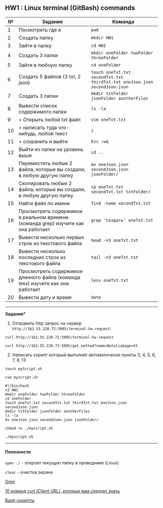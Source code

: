 ## HW1 : Linux terminal (GitBash) commands

**№** | **Задание** | **Команда**
--- | --- | ---
1 | Посмотреть где я | `pwd`
2 | Создать папку | `mkdir HW1`
3 | Зайти в папку | `cd HW1`
4 | Создать 3 папки | `mkdir oneFolder twoFolder threeFolder`
5 | Зайти в любоую папку | `cd oneFolder`
6 | Создать 5 файлов (3 txt, 2 json) | `touch oneTxt.txt secondTxt.txt thirdTxt.txt oneJson.json secondJson.json`
7 | Создать 3 папки | `mkdir txtFolder jsonFolder anotherFiles`
8 | Вывести список содержимого папки | `ls -la`
9 | + Открыть любой txt файл | `vim oneTxt.txt`
10 | + написать туда что-нибудь, любой текст | `i`
11 | + сохранить и выйти | `Esc :wq`
12 | Выйти из папки на уровень выше | `cd ..`
13 | Переместить любые 2 файла, которые вы создали, в любую другую папку | `mv oneJson.json secondJson.json jsonFolder/`
14 | Скопировать любые 2 файла, которые вы создали, в любую другую папку | `cp oneTxt.txt secondTxt.txt txtFolder/`
15 | Найти файл по имени | `find -name secondTxt.txt`
16 | Просмотреть содержимое в реальном времени (команда grep) изучите как она работает | `grep 'Создать' oneTxt.txt`
17 | Вывести несколько первых строк из текстового файла | `head -n3 oneTxt.txt`
18 | Вывести несколько последних строк из текстового файла | `tail -n3 oneTxt.txt`
19 | Просмотреть содержимое длинного файла (команда less) изучите как она работает | `less oneTxt.txt`
20 | Вывести дату и время | `date`

------------------------------

**Задания\***
1. Отправить http запрос на сервер `http://162.55.220.72:5005/terminal-hw-request`:

`curl http://162.55.220.72:5005/terminal-hw-request`

`curl http://162.55.220.72:5005/get_method?name=Natalia&age=43`

2. Написать скрипт который выполнит автоматически пункты 3, 4, 5, 6, 7, 8, 13 

`touch myScript.sh`

`vim myscript.sh`
```
#!/bin/bash
cd HW1
mkdir oneFolder twoFolder threeFolder
cd oneFolder
touch oneTxt.txt secondTxt.txt thirdTxt.txt oneJson.json secondJson.json
mkdir txtFolder jsonFolder anotherFiles
ls -la
mv oneJson.json secondJson.json jsonFolder/
```
`chmod +x ./myscript.sh`

`./myscript.sh`

------------------------------
#### Полезности

`open ./` - откроет текущую папку в проводнике (Linux)

`clear` - очистка экрана

[Grep](https://losst.ru/gerp-poisk-vnutri-fajlov-v-linux)

[10 команд curl (Client URL), которые вам следует знать](https://vc.ru/dev/155069-10-komand-curl-kotorye-vam-sleduet-znat)

[Bash-скрипты](https://habr.com/ru/company/ruvds/blog/325522/)

